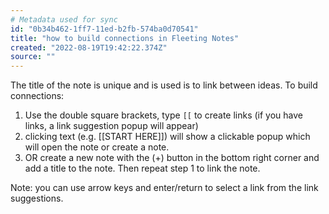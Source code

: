 ```yaml
---
# Metadata used for sync
id: "0b34b462-1ff7-11ed-b2fb-574ba0d70541"
title: "how to build connections in Fleeting Notes"
created: "2022-08-19T19:42:22.374Z"
source: ""
---
```

The title of the note is unique and is used is to link between ideas. To build connections:

1. Use the double square brackets, type `[[` to create links (if you have links, a link suggestion popup will appear)
2. clicking text (e.g. [[START HERE]]) will show a clickable popup which will open the note or create a note.
3. OR create a new note with the (+) button in the bottom right corner and add a title to the note. Then repeat step 1 to link the note.

Note: you can use arrow keys and enter/return to select a link from the link suggestions.